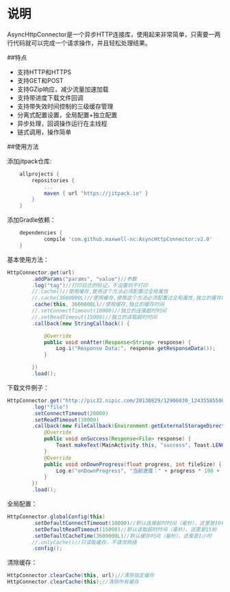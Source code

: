 # 说明
AsyncHttpConnector是一个异步HTTP连接库，使用起来非常简单，只需要一两行代码就可以完成一个请求操作，并且轻松处理结果。

##特点
- 支持HTTP和HTTPS
- 支持GET和POST
- 支持GZip响应，减少流量加速加载
- 支持带进度下载文件回调
- 支持带失效时间控制的三级缓存管理
- 分离式配置设置，全局配置+独立配置
- 异步处理，回调操作运行在主线程
- 链式调用，操作简单

##使用方法

添加jitpack仓库:
```groovy
	allprojects {
		repositories {
			...
			maven { url "https://jitpack.io" }
		}
	}
```
添加Gradle依赖：
```groovy
	dependencies {
	        compile 'com.github.maxwell-nc:AsyncHttpConnector:v2.0'
	}
```
基本使用方法：

```java
HttpConnector.get(url)
        .addParams("params", "value")//参数
        .log("tag")//打印日志的标记，不设置则不打印
        //.cache()//使用缓存,使用这个方法必须配置过全局属性
        //.cache(3600000L)//使用缓存,使用这个方法必须配置过全局属性,独立的缓存时间
        .cache(this, 3600000L)//使用缓存,独立的缓存时间
        //.setConnectTimeout(10000)//独立的连接超时时间
        //.setReadTimeout(15000)//独立的读取超时时间
        .callback(new StringCallback() {

            @Override
            public void onAfter(Response<String> response) {
                Log.i("Response Data:", response.getResponseData());
            }

        })
        .load();
```

下载文件例子：

```java
HttpConnector.get("http://pic32.nipic.com/20130829/12906030_124355855000_2.png")
        .log("file")
        .setConnectTimeout(20000)
        .setReadTimeout(30000)
        .callback(new FileCallback(Environment.getExternalStorageDirectory().getPath() + "/test.png") {
            @Override
            public void onSuccess(Response<File> response) {
                Toast.makeText(MainActivity.this, "success", Toast.LENGTH_SHORT).show();
            }
            @Override
            public void onDownProgress(float progress, int fileSize) {
                Log.e("onDownProgress", "当前进度：" + progress * 100 + "% 总大小为：" + fileSize);
            }
        })
        .load();

```

全局配置：

```java
HttpConnector.globalConfig(this)
        .setDefaultConnectTimeout(10000)//默认连接超时时间（毫秒），这里是10秒
        .setDefaultReadTimeout(15000)//默认读取超时时间（毫秒），这里是15秒
        .setDefaultCacheTime(3600000L)//默认缓存时间（毫秒），这里是1小时
        //.onlyCache()//只读取缓存，不请求网络
        .config();
```

清除缓存：

```java
HttpConnector.clearCache(this, url);//清除指定缓存
HttpConnector.clearCache(this);//清除所有缓存
```
